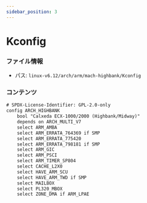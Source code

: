 ```yaml
---
sidebar_position: 3
---
```

# Kconfig

### ファイル情報

- パス: `linux-v6.12/arch/arm/mach-highbank/Kconfig`

### コンテンツ

```txt
# SPDX-License-Identifier: GPL-2.0-only
config ARCH_HIGHBANK
	bool "Calxeda ECX-1000/2000 (Highbank/Midway)"
	depends on ARCH_MULTI_V7
	select ARM_AMBA
	select ARM_ERRATA_764369 if SMP
	select ARM_ERRATA_775420
	select ARM_ERRATA_798181 if SMP
	select ARM_GIC
	select ARM_PSCI
	select ARM_TIMER_SP804
	select CACHE_L2X0
	select HAVE_ARM_SCU
	select HAVE_ARM_TWD if SMP
	select MAILBOX
	select PL320_MBOX
	select ZONE_DMA if ARM_LPAE

```
